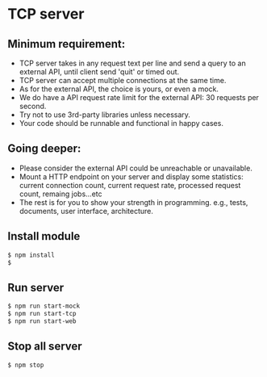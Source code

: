 # TCP server

## Minimum requirement:
- TCP server takes in any request text per line and send a query to an external API, until client send 'quit' or timed out.
- TCP server can accept multiple connections at the same time.
- As for the external API, the choice is yours, or even a mock.
- We do have a API request rate limit for the external API: 30 requests per second.
- Try not to use 3rd-party libraries unless necessary.
- Your code should be runnable and functional in happy cases.

## Going deeper:
- Please consider the external API could be unreachable or unavailable.
- Mount a HTTP endpoint on your server and display some statistics: current connection count, current request rate, processed request count, remaing jobs...etc
- The rest is for you to show your strength in programming. e.g., tests, documents, user interface, architecture.

## Install module
```bash
$ npm install
$ 
```

## Run server
```bash
$ npm run start-mock
$ npm run start-tcp
$ npm run start-web
```

## Stop all server
```bash
$ npm stop
```